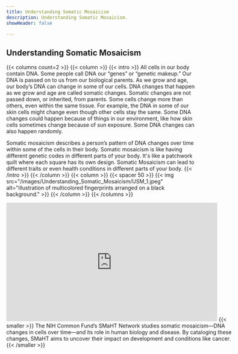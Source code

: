 ```yaml
---
title: Understanding Somatic Mosaicism
description: Understanding Somatic Mosaicism.
showHeader: false

---
```


## Understanding Somatic Mosaicism

{{< columns count=2 >}}
{{< column >}}
{{< intro >}}
All cells in our body contain DNA. Some people call DNA our “genes” or “genetic makeup.” Our DNA is passed on to us from our biological parents. As we grow and age, our body’s DNA can change in some of our cells. DNA changes that happen as we grow and age are called somatic changes. Somatic changes are not passed down, or inherited, from parents. Some cells change more than others, even within the same tissue. For example, the DNA in some of our skin cells might change even though other cells stay the same. Some DNA changes could happen because of things in our environment, like how skin cells sometimes change because of sun exposure. Some DNA changes can also happen randomly.

Somatic mosaicism describes a person’s pattern of DNA changes over time within some of the cells in their body. Somatic mosaicism is like having different genetic codes in different parts of your body. It's like a patchwork quilt where each square has its own design. Somatic Mosaicism can lead to different traits or even health conditions in different parts of your body.
{{< /intro >}}
{{< /column >}}
{{< column >}}
{{< spacer 50 >}}
{{< img src="/images/Understanding_Somatic_Mosaicism/USM_1.jpeg" alt="illustration of multicolored fingerprints arranged on a black background." >}}
{{< /column >}}
{{< /columns >}}

<div style="width: 600px; margin: auto">
<iframe width="560" height="315" src="https://www.youtube.com/embed/-1WVFGEW-BU?si=D8iX7cBaHo5x_4vL" title="YouTube video player" frameborder="0" allow="accelerometer; autoplay; clipboard-write; encrypted-media; gyroscope; picture-in-picture; web-share" referrerpolicy="strict-origin-when-cross-origin" allowfullscreen></iframe>
{{< smaller >}}
The NIH Common Fund’s SMaHT Network studies somatic mosaicism—DNA changes in cells over time—and its role in human biology and disease. By cataloging these changes, SMaHT aims to uncover their impact on development and conditions like cancer.
{{< /smaller >}}
</div>
